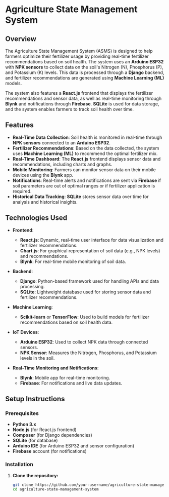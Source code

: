 # Agriculture State Management System

## Overview
The Agriculture State Management System (ASMS) is designed to help farmers optimize their fertilizer usage by providing real-time fertilizer recommendations based on soil health. The system uses an **Arduino ESP32** with **NPK sensors** to collect data on the soil's Nitrogen (N), Phosphorus (P), and Potassium (K) levels. This data is processed through a **Django** backend, and fertilizer recommendations are generated using **Machine Learning (ML)** models. 

The system also features a **React.js** frontend that displays the fertilizer recommendations and sensor data, as well as real-time monitoring through **Blynk** and notifications through **Firebase**. **SQLite** is used for data storage, and the system enables farmers to track soil health over time.

## Features
- **Real-Time Data Collection**: Soil health is monitored in real-time through **NPK sensors** connected to an **Arduino ESP32**.
- **Fertilizer Recommendations**: Based on the data collected, the system uses **Machine Learning (ML)** to recommend the optimal fertilizer mix.
- **Real-Time Dashboard**: The **React.js** frontend displays sensor data and recommendations, including charts and graphs.
- **Mobile Monitoring**: Farmers can monitor sensor data on their mobile devices using the **Blynk** app.
- **Notifications**: Real-time alerts and notifications are sent via **Firebase** if soil parameters are out of optimal ranges or if fertilizer application is required.
- **Historical Data Tracking**: **SQLite** stores sensor data over time for analysis and historical insights.

## Technologies Used
- **Frontend**:
  - **React.js**: Dynamic, real-time user interface for data visualization and fertilizer recommendations.
  - **Chart.js**: For graphical representation of soil data (e.g., NPK levels) and recommendations.
  - **Blynk**: For real-time mobile monitoring of soil data.
  
- **Backend**:
  - **Django**: Python-based framework used for handling APIs and data processing.
  - **SQLite**: Lightweight database used for storing sensor data and fertilizer recommendations.
  
- **Machine Learning**:
  - **Scikit-learn** or **TensorFlow**: Used to build models for fertilizer recommendations based on soil health data.

- **IoT Devices**:
  - **Arduino ESP32**: Used to collect NPK data through connected sensors.
  - **NPK Sensor**: Measures the Nitrogen, Phosphorus, and Potassium levels in the soil.
  
- **Real-Time Monitoring and Notifications**:
  - **Blynk**: Mobile app for real-time monitoring.
  - **Firebase**: For notifications and live data updates.

## Setup Instructions

### Prerequisites
- **Python 3.x** 
- **Node.js** (for React.js frontend)
- **Composer** (for Django dependencies)
- **SQLite** (for database)
- **Arduino IDE** (for Arduino ESP32 and sensor configuration)
- **Firebase** account (for notifications)

### Installation

1. **Clone the repository:**
   ```bash
   git clone https://github.com/your-username/agriculture-state-management-system.git
   cd agriculture-state-management-system
